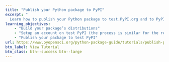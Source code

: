 ```yaml
---
title: "Publish your Python package to PyPI"
excerpt: "
  Learn how to publish your Python package to test.PyPI.org and to PyPI.org."
learning_objectives:
    - "Build your package’s distributions"
    - "Setup an account on test PyPI (the process is similar for the real PyPI)"
    - "Publish your package to test PyPI"
url: https://www.pyopensci.org/python-package-guide/tutorials/publish-pypi.html
btn_label: View Tutorial
btn_class: btn--success btn--large
---
```

